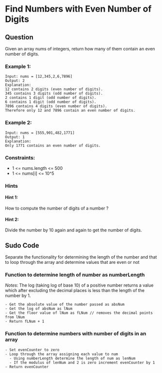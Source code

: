 # Find Numbers with Even Number of Digits
## Question
Given an array nums of integers, return how many of them contain an even number of digits.

### Example 1:
~~~
Input: nums = [12,345,2,6,7896]
Output: 2
Explanation:
12 contains 2 digits (even number of digits).
345 contains 3 digits (odd number of digits).
2 contains 1 digit (odd number of digits).
6 contains 1 digit (odd number of digits).
7896 contains 4 digits (even number of digits).
Therefore only 12 and 7896 contain an even number of digits.
~~~

### Example 2:
~~~
Input: nums = [555,901,482,1771]
Output: 1
Explanation:
Only 1771 contains an even number of digits.
~~~

### Constraints:
- 1 <= nums.length <= 500
- 1 <= nums[i] <= 10^5

### Hints
#### Hint 1:
How to compute the number of digits of a number ?
#### Hint 2:
Divide the number by 10 again and again to get the number of digits.

## Sudo Code
Separate the functionality for determining the length of the number and that to loop through the array and determine values that are even or not

### Function to determine length of number as numberLength
*Notes*: The log (taking log of base 10) of a positive number returns a value which after excluding the decimal places is less than the length of the number by 1.

```
- Get the absolute value of the number passed as absNum
- Get the log of absNum as lNum
- Get the floor value of lNum as fLNum // removes the decimal points from lNum
- Return fLNum + 1
```

### Function to determine numbers with number of digits in an array
```
- Set evenCounter to zero
- Loop through the array assigning each value to num
  - Using numberLength determine the length of num as lenNum
  - If the modulus of lenNum and 2 is zero increment evenCounter by 1
- Return evenCounter
```

